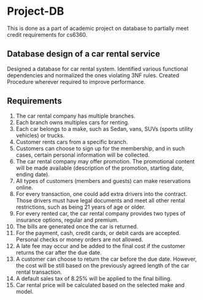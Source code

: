 # Project-DB

This is done as a part of academic project on database to partially meet credit requirements for cs6360.

## Database design of a car rental service
Designed a database for car rental system. Identified various functional dependencies and normalized the ones violating 3NF rules. Created Procedure wherever required to improve performance.

## Requirements

1. The car rental company has multiple branches. 
2. Each branch owns multiples cars for renting.
3. Each car belongs to a make, such as Sedan, vans, SUVs (sports utility vehicles) or trucks. 
4. Customer rents cars from a specific branch.
5. Customers can choose to sign up for the membership, and in such cases, certain personal information will be collected.
6. The car rental company may offer promotion. The promotional content will be made available (description of the promotion, starting date, ending date).
7. All types of customers (members and guests) can make reservations online.
8. For every transaction, one could add extra drivers into the contract. Those drivers must have legal documents and meet all other rental restrictions, such as being 21 years of age or older.
9. For every rented car, the car rental company provides two types of insurance options, regular and premium.
10. The bills are generated once the car is returned.
11. For the payment, cash, credit cards, or debit cards are accepted. Personal checks or money orders are not allowed.
12. A late fee may occur and be added to the final cost if the customer returns the car after the due date. 
13. A customer can choose to return the car before the due date. However, the cost will be still based on the previously agreed length of the car rental transaction.
14. A default sales tax of 8.25% will be applied to the final billing.
15. Car rental price will be calculated based on the selected make and model.
